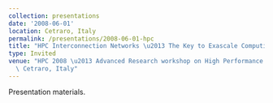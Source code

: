 ```yaml
---
collection: presentations
date: '2008-06-01'
location: Cetraro, Italy
permalink: /presentations/2008-06-01-hpc
title: "HPC Interconnection Networks \u2013 The Key to Exascale Computing"
type: Invited
venue: "HPC 2008 \u2013 Advanced Research workshop on High Performance Computing,\
  \ Cetraro, Italy"
---
```


Presentation materials.
